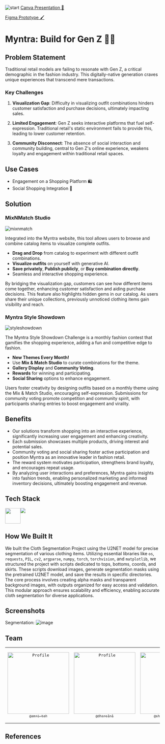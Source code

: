 ![start](https://github.com/user-attachments/assets/00b684fd-adb0-4e7a-9124-d311a09d9b97)
[Canva Presentation 🎨](https://www.canva.com/design/DAGIr4NWacs/Btm7QaY3T82euLjr0PeOyw/view?utm_content=DAGIr4NWacs&utm_campaign=designshare&utm_medium=link&utm_source=editor)

[Figma Prototype 🖌️](https://www.figma.com/proto/milkChhGO0yHKmKAgWtEIt/WeForShe24-InnovateHers?node-id=192-16&t=DOtBIIz6m957XMcQ-1&scaling=scale-down-width&content-scaling=fixed&page-id=0%3A1)

# Myntra: Build for Gen Z 👗🌟
## Problem Statement

Traditional retail models are failing to resonate with Gen Z, a critical demographic in the fashion industry. This digitally-native generation craves unique experiences that transcend mere transactions.

### Key Challenges

1. **Visualization Gap**: Difficulty in visualizing outfit combinations hinders customer satisfaction and purchase decisions, ultimately impacting sales.
   
2. **Limited Engagement**: Gen Z seeks interactive platforms that fuel self-expression. Traditional retail's static environment fails to provide this, leading to lower customer retention.
   
3. **Community Disconnect**: The absence of social interaction and community building, central to Gen Z's online experience, weakens loyalty and engagement within traditional retail spaces.

## Use Cases

- Engagement on a Shopping Platform 🛍️
- Social Shopping Integration 📲

## Solution

### MixNMatch Studio
![mixnmatch](https://github.com/user-attachments/assets/0643cfdb-49ff-4ba8-82cd-be4b6b96c506)

Integrated into the Myntra website, this tool allows users to browse and combine catalog items to visualize complete outfits.

- **Drag and Drop** from catalog to experiment with different outfit combinations.
- **Visualize outfits** on yourself with generative AI.
- **Save privately**, **Publish publicly**, or **Buy combination directly**.
- Seamless and interactive shopping experience.

By bridging the visualization gap, customers can see how different items come together, enhancing customer satisfaction and aiding purchase decisions. This feature also highlights hidden gems in our catalog. As users share their unique collections, previously unnoticed clothing items gain visibility and reach.

### Myntra Style Showdown
![styleshowdown](https://github.com/user-attachments/assets/952085fa-89b0-4b54-b1f8-6475932b1868)

The Myntra Style Showdown Challenge is a monthly fashion contest that gamifies the shopping experience, adding a fun and competitive edge to fashion.

- **New Themes Every Month!**
- Use **Mix & Match Studio** to curate combinations for the theme.
- **Gallery Display** and **Community Voting**.
- **Rewards** for winning and participating.
- **Social Sharing** options to enhance engagement.

Users foster creativity by designing outfits based on a monthly theme using the Mix & Match Studio, encouraging self-expression. Submissions for community voting promote competition and community spirit, with participants sharing entries to boost engagement and virality.

## Benefits

- Our solutions transform shopping into an interactive experience, significantly increasing user engagement and enhancing creativity.
- Each submission showcases multiple products, driving interest and potential sales.
- Community voting and social sharing foster active participation and position Myntra as an innovative leader in fashion retail.
- The reward system motivates participation, strengthens brand loyalty, and encourages repeat usage.
- By analyzing user interactions and preferences, Myntra gains insights into fashion trends, enabling personalized marketing and informed inventory decisions, ultimately boosting engagement and revenue.

## Tech Stack

<div style="width: 200px; display: flex;">
  <img src="https://konvajs.org/android-chrome-192x192.png" width="50" />
  <img src="https://skillicons.dev/icons?i=react,tailwind,fastapi,pytorch,aws,mongodb,figma,canva">
</div>

## How We Built It

We built the Cloth Segmentation Project using the U2NET model for precise segmentation of various clothing items. Utilizing essential libraries like `os`, `requests`, `PIL`, `cv2`, `argparse`, `numpy`, `torch`, `torchvision`, and `matplotlib`, we structured the project with scripts dedicated to tops, bottoms, coords, and skirts. These scripts download images, generate segmentation masks using the pretrained U2NET model, and save the results in specific directories. The core process involves creating alpha masks and transparent background images, with outputs organized for easy access and validation. This modular approach ensures scalability and efficiency, enabling accurate cloth segmentation for diverse applications.

## Screenshots
Segmentation: 
![image](https://github.com/user-attachments/assets/236964d1-5fcd-4fd7-a85a-8719925de7bb)
## Team

<table align="center" style="border: none;">
<tr>
<td align="center" width="300"><pre><a href="https://github.com/amri-tah"><img src="https://avatars.githubusercontent.com/u/111682039?v=4" width="200" alt="Profile" /><br><sub>@amri-tah</sub></a></pre></td>
<td align="center" width="300"><pre><a href="https://github.com/dhars1n1"><img src="https://avatars.githubusercontent.com/dhars1n1" width="200" alt="Profile" /><br><sub>@dhars1n1</sub></a></pre></td>
<td align="center" width="300"><pre><a href="https://github.com/shruti-sivakumar"><img src="https://avatars.githubusercontent.com/shruti-sivakumar" width="200" alt="Profile" /><br><sub>@shruti-sivakumar</sub></a></pre></td>
</tr>
</table>

## References

